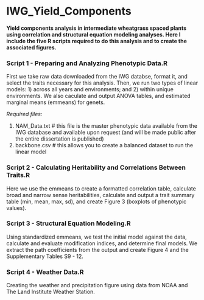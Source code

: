 # IWG_Yield_Components

**Yield components analysis in intermediate wheatgrass spaced plants using correlation and structural equation modeling analyses. Here I include the five R scripts required to do this analysis and to create the associated figures.**

### Script 1 - Preparing and Analyzing Phenotypic Data.R
First we take raw data downloaded from the IWG databse, format it, and select the traits necessary for this analysis. Then, we run two types of linear models: 1) across all years and environments; and 2) within unique environments. We also caculate and output ANOVA tables, and estimated marginal means (emmeans) for genets.

*Required files:*
1. NAM_Data.txt # this file is the master phenotypic data available from the IWG database and available upon request (and will be made public after the entire dissertation is published)
2. backbone.csv # this allows you to create a balanced dataset to run the linear model

### Script 2 - Calculating Heritability and Correlations Between Traits.R
Here we use the emmeans to create a formatted correlation table, calculate broad and narrow sense heritabilities, calculate and output a trait summary table (min, mean, max, sd), and create Figure 3 (boxplots of phenotypic values). 

### Script 3 - Structural Equation Modeling.R
Using standardized emmeans, we test the initial model against the data, calculate and evaluate modification indices, and determine final models. We extract the path coefficients from the output and create Figure 4 and the Supplementary Tables S9 - 12. 

### Script 4 - Weather Data.R
Creating the weather and precipitation figure using data from NOAA and The Land Institute Weather Station. 
